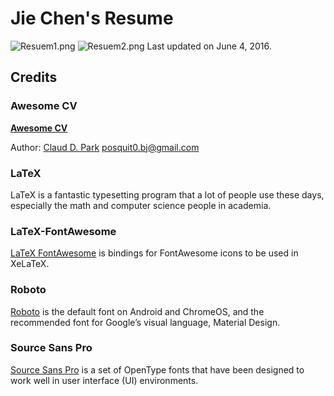 # Jie Chen's Resume

![Resuem1.png](https://raw.githubusercontent.com/JChenByte/Resume/master/Resume_1.png)
![Resuem2.png](https://raw.githubusercontent.com/JChenByte/Resume/master/Resume_2.png)
Last updated on June 4, 2016.

## Credits

### Awesome CV

[**Awesome CV**](https://github.com/posquit0/Awesome-CV) 

Author: [Claud D. Park](http://www.posquit0.com) <posquit0.bj@gmail.com> 

### LaTeX

LaTeX is a fantastic typesetting program that a lot of people use these days, especially the math and computer science people in academia.

### LaTeX-FontAwesome

[LaTeX FontAwesome](https://github.com/furl/latex-fontawesome) is bindings for FontAwesome icons to be used in XeLaTeX.

### Roboto

[Roboto](https://github.com/google/roboto) is the default font on Android and ChromeOS, and the recommended font for Google’s visual language, Material Design.

### Source Sans Pro

[Source Sans Pro](https://github.com/adobe-fonts/source-sans-pro) is a set of OpenType fonts that have been designed to work well in user interface (UI) environments.
